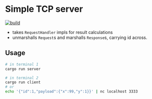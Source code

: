 # Simple TCP server

[![build](../../workflows/build/badge.svg)](../../actions/workflows/build.yml)

- takes `RequestHandler` impls for result calculations
- unmarshalls `Request`s and marshalls `Response`s, carrying id across.

## Usage

```bash
# in terminal 1
cargo run server

# in terminal 2
cargo run client
# or
echo '{"id":1,"payload":{"x":99,"y":1}}' | nc localhost 3333
```
